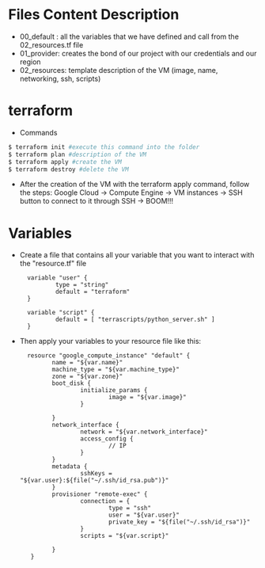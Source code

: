 # Files Content Description

- 00_default : all the variables that we have defined and call from the 02_resources.tf file
- 01_provider: creates the bond of our project with our credentials and our region
- 02_resources: template description of the VM (image, name, networking, ssh, scripts)

# terraform

- Commands
        
```sh
$ terraform init #execute this command into the folder
$ terraform plan #description of the VM
$ terraform apply #create the VM
$ terraform destroy #delete the VM
```
- After the creation of the VM with the terraform apply command, follow the steps:
  Google Cloud -> Compute Engine -> VM instances -> SSH button to connect to it through SSH -> BOOM!!! 
  
  
# Variables

- Create a file that contains all your variable that you want to interact with the "resource.tf" file

        variable "user" {
                type = "string"
                default = "terraform"
        }

        variable "script" {
                default = [ "terrascripts/python_server.sh" ]
        }
 
 - Then apply your variables to your resource file like this:
 
         resource "google_compute_instance" "default" {
                name = "${var.name}"
                machine_type = "${var.machine_type}"
                zone = "${var.zone}"
                boot_disk {
                        initialize_params {
                                image = "${var.image}"
                        }

                }
                network_interface {
                        network = "${var.network_interface}"
                        access_config {
                                // IP
                        }
                }
                metadata {
                        sshKeys = "${var.user}:${file("~/.ssh/id_rsa.pub")}"
                }
                provisioner "remote-exec" {
                        connection = {
                                type = "ssh"
                                user = "${var.user}"
                                private_key = "${file("~/.ssh/id_rsa")}"
                        }
                        scripts = "${var.script}"

                }
          }
